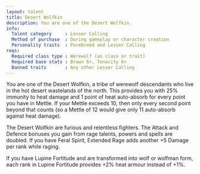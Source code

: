 ```yaml
---
layout: talent
title: Desert Wolfkin
description: You are one of the Desert Wolfkin.
info:
  Talent category     : Lesser Calling
  Method of purchase  : During gameplay or character creation
  Personality traits  : Purebreed and Lesser Calling
reqs:
  Required class type : Werewolf (as class or trait)
  Required base stats : Brawn 6+, Tenacity 6+
  Banned traits       : Any other Lesser Calling
---
```


You are one of the Desert Wolfkin, a tribe of werewolf descendants who live in
the hot desert wastelands of the north.  This provides you with 25% immunity to
heat damage and 1 point of heat auto-absorb for every point you have in Mettle.
If your Mettle exceeds 10, then only every second point beyond that counts (so
a Mettle of 12 would give only 11 auto-absorb against heat damage).

The Desert Wolfkin are furious and relentless fighters.  The Attack and Defence
bonuses you gain from rage talents, powers and spells are doubled.  If you have
Feral Spirit, Extended Rage adds another +5 Damage per rank while raging.

If you have Lupine Fortitude and are transformed into wolf or wolfman form,
each rank in Lupine Fortitude provides +2% heat armour instead of +1%.
